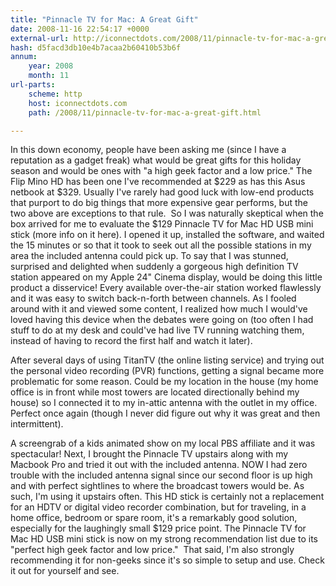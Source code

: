 ```yaml
---
title: "Pinnacle TV for Mac: A Great Gift"
date: 2008-11-16 22:54:17 +0000
external-url: http://iconnectdots.com/2008/11/pinnacle-tv-for-mac-a-great-gift.html
hash: d5facd3db10e4b7acaa2b60410b53b6f
annum:
    year: 2008
    month: 11
url-parts:
    scheme: http
    host: iconnectdots.com
    path: /2008/11/pinnacle-tv-for-mac-a-great-gift.html

---
```


In this down economy, people have been asking me (since I have a reputation as a gadget freak) what would be great gifts for this holiday season and would be ones with "a high geek factor and a low price."
The Flip Mino HD has been one I've recommended at $229 as has this Asus netbook at $329.
Usually I've rarely had good luck with low-end products that purport to do big things that more expensive gear performs, but the two above are exceptions to that rule.  So I was naturally skeptical when the box arrived for me to evaluate the $129 Pinnacle TV for Mac HD USB mini stick (more info on it here).
I opened it up, installed the software, and waited the 15 minutes or so that it took to seek out all the possible stations in my area the included antenna could pick up. To say that I was stunned, surprised and delighted when suddenly a gorgeous high definition TV station appeared on my Apple 24" Cinema display, would be doing this little product a disservice!
Every available over-the-air station worked flawlessly and it was easy to switch back-n-forth between channels. As I fooled around with it and viewed some content, I realized how much I would've loved having this device when the debates were going on (too often I had stuff to do at my desk and could've had live TV running watching them, instead of having to record the first half and watch it later). 


After several days of using TitanTV (the online listing service) and trying out the personal video recording (PVR) functions, getting a signal became more problematic for some reason. Could be my location in the house (my home office is in front while most towers are located directionally behind my house) so I connected it to my in-attic antenna with the outlet in my office. Perfect once again (though I never did figure out why it was great and then intermittent).
 
A screengrab of a kids animated show on my local PBS affiliate and it was spectacular!
Next, I brought the Pinnacle TV upstairs along with my Macbook Pro and tried it out with the included antenna. NOW I had zero trouble with the included antenna signal since our second floor is up high and with perfect sightlines to where the broadcast towers would be. As such, I'm using it upstairs often.
This HD stick is certainly not a replacement for an HDTV or digital video recorder combination, but for traveling, in a home office, bedroom or spare room, it's a remarkably good solution, especially for the laughingly small $129 price point.
The Pinnacle TV for Mac HD USB mini stick is now on my strong recommendation list due to its "perfect high geek factor and low price."  That said, I'm also strongly recommending it for non-geeks since it's so simple to setup and use. Check it out for yourself and see.

 

